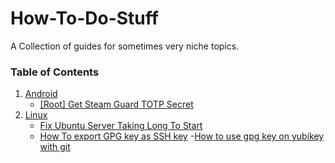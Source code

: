 # How-To-Do-Stuff
A Collection of guides for sometimes very niche topics.

### Table of Contents
1. [Android](https://github.com/ReisMiner/How-To-Do-Stuff/tree/master/Android)
   - [[Root] Get Steam Guard TOTP Secret](https://github.com/ReisMiner/How-To-Do-Stuff/blob/master/Android/%5BRoot%5D%20Get%20Steam%20Guard%20TOTP%20Secret.md)
2. [Linux](https://github.com/ReisMiner/How-To-Do-Stuff/tree/master/Linux)
   - [Fix Ubuntu Server Taking Long To Start](https://github.com/ReisMiner/How-To-Do-Stuff/blob/master/Linux/Fix%20Ubuntu%20Server%20Taking%20Long%20To%20Start.md)
   - [How To export GPG key as SSH key](https://github.com/ReisMiner/How-To-Do-Stuff/blob/master/Linux/How%20To%20export%20GPG%20key%20as%20SSH%20key.md)
   -[How to use gpg key on yubikey with git](https://github.com/ReisMiner/How-To-Do-Stuff/blob/master/Windows/How%20to%20use%20gpg%20key%20on%20yubikey%20with%20git.md)
